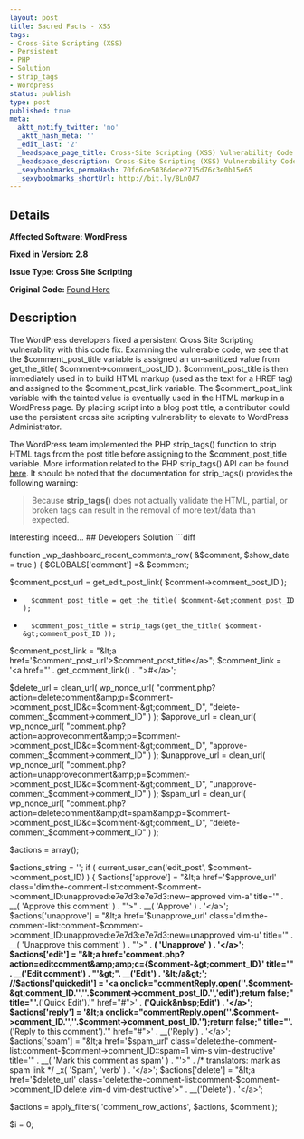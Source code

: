 ```yaml
---
layout: post
title: Sacred Facts - XSS
tags:
- Cross-Site Scripting (XSS)
- Persistent
- PHP
- Solution
- strip_tags
- Wordpress
status: publish
type: post
published: true
meta:
  aktt_notify_twitter: 'no'
  _aktt_hash_meta: ''
  _edit_last: '2'
  _headspace_page_title: Cross-Site Scripting (XSS) Vulnerability Code Example
  _headspace_description: Cross-Site Scripting (XSS) Vulnerability Code Example
  _sexybookmarks_permaHash: 70fc6ce5036dece2715d76c3e0b15e65
  _sexybookmarks_shortUrl: http://bit.ly/8Ln0A7
---
```

## Details
<strong>__Affected Software:__ WordPress</strong>

<strong>__Fixed in Version:__  2.8</strong>

<strong>__Issue Type:__ Cross Site Scripting</strong>

<strong>Original Code: </strong><a href="http://spotthevuln.com/2009/11/vulnerable-code-sacred-facts/">Found Here</a>
## Description
The WordPress developers fixed a persistent Cross Site Scripting vulnerability with this code fix. Examining the vulnerable code, we see that the $comment_post_title variable is assigned an un-sanitized value from get_the_title( $comment-&gt;comment_post_ID ). $comment_post_title is then immediately used in to build HTML markup (used as the text for a HREF tag) and assigned to the $comment_post_link variable. The $comment_post_link variable with the tainted value is eventually used in the HTML markup in a WordPress page. By placing script into a blog post title, a contributor could use the persistent cross site scripting vulnerability to elevate to WordPress Administrator.



The WordPress team implemented the PHP strip_tags() function to strip HTML tags from the post title before assigning to the $comment_post_title variable. More information related to the PHP strip_tags() API can be found <a title="PHP strip_tags" href="http://us2.php.net/manual/en/function.strip-tags.php" target="_blank">here</a>. It should be noted that the documentation for strip_tags() provides the following warning:
<blockquote>Because <strong>strip_tags()</strong> does not actually validate the HTML, partial, or broken tags can result in the removal of more text/data than expected.</blockquote>
Interesting indeed...
## Developers Solution
```diff

function _wp_dashboard_recent_comments_row( &amp;$comment, $show_date = true ) {
$GLOBALS['comment'] =&amp; $comment;

$comment_post_url = get_edit_post_link( $comment-&gt;comment_post_ID );
-       $comment_post_title = get_the_title( $comment-&gt;comment_post_ID );
+       $comment_post_title = strip_tags(get_the_title( $comment-&gt;comment_post_ID ));
$comment_post_link = "&lt;a href='$comment_post_url'&gt;$comment_post_title&lt;/a&gt;";
$comment_link = '&lt;a href="' . get_comment_link() . '"&gt;#&lt;/a&gt;';

$delete_url = clean_url( wp_nonce_url( "comment.php?action=deletecomment&amp;p=$comment-&gt;comment_post_ID&amp;c=$comment-&gt;comment_ID", "delete-comment_$comment-&gt;comment_ID" ) );
$approve_url = clean_url( wp_nonce_url( "comment.php?action=approvecomment&amp;p=$comment-&gt;comment_post_ID&amp;c=$comment-&gt;comment_ID", "approve-comment_$comment-&gt;comment_ID" ) );
$unapprove_url = clean_url( wp_nonce_url( "comment.php?action=unapprovecomment&amp;p=$comment-&gt;comment_post_ID&amp;c=$comment-&gt;comment_ID", "unapprove-comment_$comment-&gt;comment_ID" ) );
$spam_url = clean_url( wp_nonce_url( "comment.php?action=deletecomment&amp;dt=spam&amp;p=$comment-&gt;comment_post_ID&amp;c=$comment-&gt;comment_ID", "delete-comment_$comment-&gt;comment_ID" ) );

$actions = array();

$actions_string = '';
if ( current_user_can('edit_post', $comment-&gt;comment_post_ID) ) {
$actions['approve'] = "&lt;a href='$approve_url' class='dim:the-comment-list:comment-$comment-&gt;comment_ID:unapproved:e7e7d3:e7e7d3:new=approved vim-a' title='" . __( 'Approve this comment' ) . "'&gt;" . __( 'Approve' ) . '&lt;/a&gt;';
$actions['unapprove'] = "&lt;a href='$unapprove_url' class='dim:the-comment-list:comment-$comment-&gt;comment_ID:unapproved:e7e7d3:e7e7d3:new=unapproved vim-u' title='" . __( 'Unapprove this comment' ) . "'&gt;" . __( 'Unapprove' ) . '&lt;/a&gt;';
$actions['edit'] = "&lt;a href='comment.php?action=editcomment&amp;amp;c={$comment-&gt;comment_ID}' title='" . __('Edit comment') . "'&gt;". __('Edit') . '&lt;/a&gt;';
//$actions['quickedit'] = '&lt;a onclick="commentReply.open(''.$comment-&gt;comment_ID.'',''.$comment-&gt;comment_post_ID.'','edit');return false;" title="'.__('Quick Edit').'" href="#"&gt;' . __('Quick&amp;nbsp;Edit') . '&lt;/a&gt;';
$actions['reply'] = '&lt;a onclick="commentReply.open(''.$comment-&gt;comment_ID.'',''.$comment-&gt;comment_post_ID.'');return false;" title="'.__('Reply to this comment').'" href="#"&gt;' . __('Reply') . '&lt;/a&gt;';
$actions['spam'] = "&lt;a href='$spam_url' class='delete:the-comment-list:comment-$comment-&gt;comment_ID::spam=1 vim-s vim-destructive' title='" . __( 'Mark this comment as spam' ) . "'&gt;" . /* translators: mark as spam link */  _x( 'Spam', 'verb' ) . '&lt;/a&gt;';
$actions['delete'] = "&lt;a href='$delete_url' class='delete:the-comment-list:comment-$comment-&gt;comment_ID delete vim-d vim-destructive'&gt;" . __('Delete') . '&lt;/a&gt;';

$actions = apply_filters( 'comment_row_actions', $actions, $comment );

$i = 0;
```
